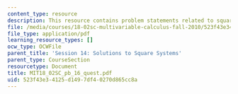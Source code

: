 ```yaml
---
content_type: resource
description: This resource contains problem statements related to square systems.
file: /media/courses/18-02sc-multivariable-calculus-fall-2010/523f43e34125d1497df40270d865cc8a_MIT18_02SC_pb_16_quest.pdf
file_type: application/pdf
learning_resource_types: []
ocw_type: OCWFile
parent_title: 'Session 14: Solutions to Square Systems'
parent_type: CourseSection
resourcetype: Document
title: MIT18_02SC_pb_16_quest.pdf
uid: 523f43e3-4125-d149-7df4-0270d865cc8a
---
```

